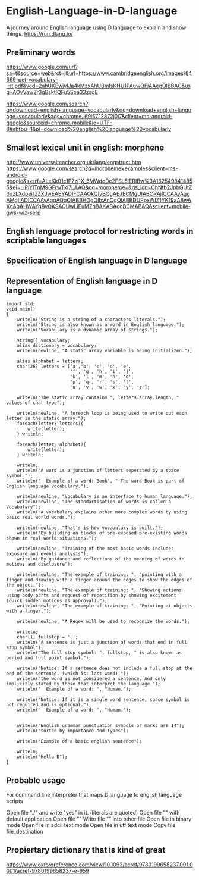 # English-Language-in-D-language
A journey around English language using D language to explain and show things.
https://run.dlang.io/

## Preliminary words
https://www.google.com/url?sa=t&source=web&rct=j&url=https://www.cambridgeenglish.org/images/84669-pet-vocabulary-list.pdf&ved=2ahUKEwjylJa4kMzxAhUBmIsKHU1PAuwQFjAAegQIBBAC&usg=AOvVaw2r3gBsktIQFu5Spa33zsgE

https://www.google.com/search?q=download+english+language+vocabularly&oq=download+english+language+vocabularly&aqs=chrome..69i57.12872j0j7&client=ms-android-google&sourceid=chrome-mobile&ie=UTF-8#sbfbu=1&pi=download%20english%20language%20vocabularly

## Smallest lexical unit in english: morphene
http://www.universalteacher.org.uk/lang/engstruct.htm
https://www.google.com/search?q=morpheme+examples&client=ms-android-google&sxsrf=ALeKk01c1P7zj1X_5MWdoDc2FSL5lERIBw%3A1625498414855&ei=LiPjYITnM9GFrwTkl7LAAQ&oq=morpheme+&gs_lcp=ChNtb2JpbGUtZ3dzLXdpei1zZXJwEAEYADIFCAAQkQIyBQgAEJECMgUIABCRAjICCAAyAggAMgIIADICCAAyAggAOgQIABBHOgQIIxAnOgQIABBDUPpxWIZ1YK19aABwAXgAgAHWAYgBvQKSAQUwLjEuMZgBAKABAcgBCMABAQ&sclient=mobile-gws-wiz-serp

## English language protocol for restricting words in scriptable languages
## Specification of English language in D language
## Representation of English language in D language

```
import std;
void main()
{
    writeln("String is a string of a characters literals.");
    writeln("String is also known as a word in English language.");
    writeln("Vocabulary is a dynamic array of strings.");

    string[] vocabulary;
    alias dictionary = vocabulary;
    writeln(newline, "A static array variable is being initialized.");
    
    alias alphabet = letters;
    char[26] letters = ['a','b', 'c', 'd', 'e', 
                        'f', 'g', 'h', 'i', 'j', 
                        'k', 'l', 'm', 'n', 'o', 
                        'p', 'q', 'r', 's', 't', 
                        'u', 'v', 'w', 'x', 'y', 'z'];
    
    writeln("The static array contains ", letters.array.length, " values of char type");
   
    writeln(newline, "A foreach loop is being used to write out each letter in the static array.");
    foreach(letter; letters){
    	write(letter);
    } writeln;
    
    foreach(letter; alphabet){
    	write(letter);
    } writeln;
    
    writeln;
    writeln("A word is a junction of letters seperated by a space symbol.");
    writeln("  Example of a word: Book", " The word Book is part of English language vocabulary.");
    
    writeln(newline, "Vocabulary is an interface to human language.");
    writeln(newline, "The standartisation of words is called a Vocabulary");
    writeln("A vocabulary explains other more complex words by using basic real world words.");
    
    writeln(newline, "That's is how vocabulary is built.");
    writeln("By building on blocks of pre-exposed pre-existing words shown in real world situations.");
    
    writeln(newline, "Training of the most basic words include: exposure and events analysis");
    writeln("By guidance and reflections of the meaning of words in motions and disclosure");
    
    writeln(newline, "The example of training: ", "pointing with a finger and drawing with a finger around the edges to show the edges of the object.");
    writeln(newline, "The example of training: ", "Showing actions using body parts and request of repetition by showing excitement (quick sudden motions as approval).");
    writeln(newline, "The example of training: ", "Pointing at objects with a finger.");
    
    writeln(newline, "A Regex will be used to recognize the words.");
    
    writeln;
    char[1] fullstop = '.';
    writeln("A sentence is just a junction of words that end in full stop symbol");
	writeln("The full stop symbol: ", fullstop, " is also known as period and full point symbol.");
    
    writeln("Notice: If a sentence does not include a full stop at the end of the sentence. (which is: last word),");
    writeln("the word is not considered a sentence. And only implicitly stated by those that interpret the language.");
    writeln("  Example of a word: ", "Human.");
    
    writeln("Notice: If it is a single word sentence, space symbol is not required and is optional.");
    writeln("  Example of a word: ", "Human.");
    

    writeln("English grammar punctuation symbols or marks are 14");
    writeln("sorted by importance and types");

    writeln("Example of a basic english sentence");
    
    writeln;
    writeln("Hello D");
}
```

## Probable usage
For command line interpreter that maps D language to english language scripts

Open file "./" and write "yes" in it. (literals are quoted)
Open file "" with default application
Open file "" 
Write file "" into other file
Open file in binary mode
Open file in adcii text mode
Open file in utf text mode
Copy file file_destination


## Propiertary dictionary that is kind of great
https://www.oxfordreference.com/view/10.1093/acref/9780199658237.001.0001/acref-9780199658237-e-959
